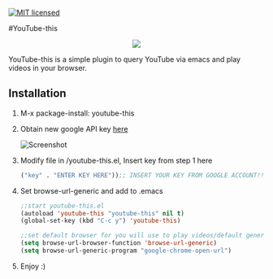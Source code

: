 [![MIT licensed](https://img.shields.io/badge/license-MIT-blue.svg)](https://raw.githubusercontent.com/hyperium/hyper/master/LICENSE)

#YouTube-this
<p align="center">
  <img src="https://github.com/maximus12793/youtube-this.el/blob/master/demo_2.gif">
</p>

YouTube-this is a simple plugin to query YouTube via emacs and play videos in your browser. 

## Installation 
1. M-x package-install: youtube-this

2. Obtain new google API key 
    [here](https://console.developers.google.com/ "Google Developer Console")

    ![Screenshot](https://github.com/maximus12793/youtube-this.el/blob/master/api.png)

3. Modify file in /youtube-this.el, Insert key from step 1 here


    ``` el
    ("key" . "ENTER KEY HERE"));; INSERT YOUR KEY FROM GOOGLE ACCOUNT!!!
    ```
4. Set browse-url-generic and add to .emacs

 
    ``` el
    ;;start youtube-this.el
    (autoload 'youtube-this "youtube-this" nil t)
    (global-set-key (kbd "C-c y") 'youtube-this)

    ;;set default browser for you will use to play videos/default generic
    (setq browse-url-browser-function 'browse-url-generic)
    (setq browse-url-generic-program "google-chrome-open-url")
    ```
5. Enjoy :) 